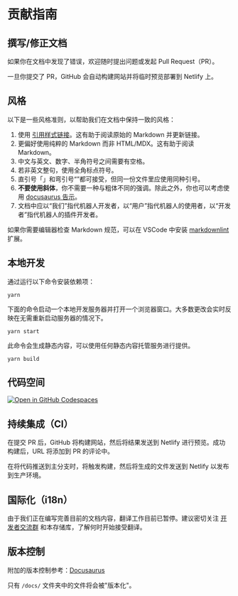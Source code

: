 # 贡献指南

## 撰写/修正文档

如果你在文档中发现了错误，欢迎随时提出问题或发起 Pull Request（PR）。

一旦你提交了 PR，GitHub 会自动构建网站并将临时预览部署到 Netlify 上。

## 风格

以下是一些风格准则，以帮助我们在文档中保持一致的风格：

1. 使用 [引用样式链接]。这有助于阅读原始的 Markdown 并更新链接。
2. 更偏好使用纯粹的 Markdown 而非 HTML/MDX。这有助于阅读 Markdown。
3. 中文与英文、数字、半角符号之间需要有空格。
4. 若非英文整句，使用全角标点符号。
5. 直引号「」和弯引号“”都可接受，但同一份文件里应使用同种引号。
6. **不要使用斜体**，你不需要一种与粗体不同的强调。除此之外，你也可以考虑使用 [docusaurus 告示]。
7. 文档中应以“我们”指代机器人开发者，以“用户”指代机器人的使用者，以“开发者”指代机器人的插件开发者。

如果你需要编辑器检查 Markdown 规范，可以在 VSCode 中安装 [markdownlint] 扩展。

## 本地开发

通过运行以下命令安装依赖项：

```shell
yarn
```

下面的命令启动一个本地开发服务器并打开一个浏览器窗口。大多数更改会实时反映在无需重新启动服务器的情况下。

```shell
yarn start
```

此命令会生成静态内容，可以使用任何静态内容托管服务进行提供。

```shell
yarn build
```

## 代码空间

[![Open in GitHub Codespaces](https://github.com/codespaces/badge.svg)](https://github.com/codespaces/new?hide_repo_select=true&ref=main&repo=677594368)

## 持续集成（CI）

在提交 PR 后，GitHub 将构建网站，然后将结果发送到 Netlify 进行预览。成功构建后，URL 将添加到 PR 的评论中。

在将代码推送到主分支时，将触发构建，然后将生成的文件发送到 Netlify 以发布到生产环境。

## 国际化（i18n）

由于我们正在编写完善目前的文档内容，翻译工作目前已暂停。建议密切关注 [开发者交流群](https://qm.qq.com/q/fQvd478kz8) 和本存储库，了解何时开始接受翻译。

## 版本控制

附加的版本控制参考：[Docusaurus](https://docusaurus.io/docs/versioning)

只有 `/docs/` 文件夹中的文件将会被"版本化"。

[引用样式链接]: https://www.markdownguide.org/basic-syntax/#reference-style-links
[docusaurus 告示]: https://docusaurus.io/docs/markdown-features/admonitions
[markdownlint]: https://marketplace.visualstudio.com/items?itemName=DavidAnson.vscode-markdownlint
